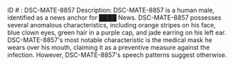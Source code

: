 ID # : DSC-MATE-8857
Description: DSC-MATE-8857 is a human male, identified as a news anchor for ████ News. DSC-MATE-8857 possesses several anomalous characteristics, including orange stripes on his face, blue clown eyes, green hair in a purple cap, and jade earring on his left ear. DSC-MATE-8857's most notable characteristic is the medical mask he wears over his mouth, claiming it as a preventive measure against the infection. However, DSC-MATE-8857's speech patterns suggest otherwise.